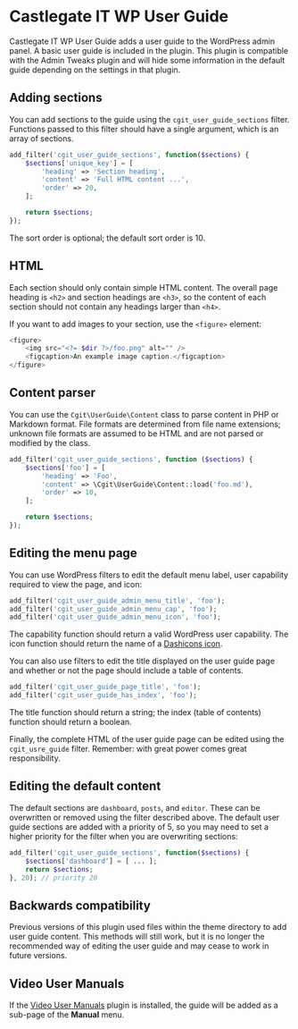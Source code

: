 # Castlegate IT WP User Guide #

Castlegate IT WP User Guide adds a user guide to the WordPress admin panel. A basic user guide is included in the plugin. This plugin is compatible with the Admin Tweaks plugin and will hide some information in the default guide depending on the settings in that plugin.

## Adding sections ##

You can add sections to the guide using the `cgit_user_guide_sections` filter. Functions passed to this filter should have a single argument, which is an array of sections.

~~~ php
add_filter('cgit_user_guide_sections', function($sections) {
    $sections['unique_key'] = [
        'heading' => 'Section heading',
        'content' => 'Full HTML content ...',
        'order' => 20,
    ];

    return $sections;
});
~~~

The sort order is optional; the default sort order is 10.

## HTML ##

Each section should only contain simple HTML content. The overall page heading is `<h2>` and section headings are `<h3>`, so the content of each section should not contain any headings larger than `<h4>`.

If you want to add images to your section, use the `<figure>` element:

~~~ php
<figure>
    <img src="<?= $dir ?>/foo.png" alt="" />
    <figcaption>An example image caption.</figcaption>
</figure>
~~~

## Content parser ##

You can use the `Cgit\UserGuide\Content` class to parse content in PHP or Markdown format. File formats are determined from file name extensions; unknown file formats are assumed to be HTML and are not parsed or modified by the class.

~~~ php
add_filter('cgit_user_guide_sections', function ($sections) {
    $sections['foo'] = [
        'heading' => 'Foo',
        'content' => \Cgit\UserGuide\Content::load('foo.md'),
        'order' => 10,
    ];

    return $sections;
});
~~~

## Editing the menu page ##

You can use WordPress filters to edit the default menu label, user capability required to view the page, and icon:

~~~ php
add_filter('cgit_user_guide_admin_menu_title', 'foo');
add_filter('cgit_user_guide_admin_menu_cap', 'foo');
add_filter('cgit_user_guide_admin_menu_icon', 'foo');
~~~

The capability function should return a valid WordPress user capability. The icon function should return the name of a [Dashicons icon](https://developer.wordpress.org/resource/dashicons/).

You can also use filters to edit the title displayed on the user guide page and whether or not the page should include a table of contents.

~~~ php
add_filter('cgit_user_guide_page_title', 'foo');
add_filter('cgit_user_guide_has_index', 'foo');
~~~

The title function should return a string; the index (table of contents) function should return a boolean.

Finally, the complete HTML of the user guide page can be edited using the `cgit_usre_guide` filter. Remember: with great power comes great responsibility.

## Editing the default content ##

The default sections are `dashboard`, `posts`, and `editor`. These can be overwritten or removed using the filter described above. The default user guide sections are added with a priority of 5, so you may need to set a higher priority for the filter when you are overwriting sections:

~~~ php
add_filter('cgit_user_guide_sections', function($sections) {
    $sections['dashboard'] = [ ... ];
    return $sections;
}, 20); // priority 20
~~~

## Backwards compatibility ##

Previous versions of this plugin used files within the theme directory to add user guide content. This methods will still work, but it is no longer the recommended way of editing the user guide and may cease to work in future versions.

## Video User Manuals ##

If the [Video User Manuals](https://www.videousermanuals.com/) plugin is installed, the guide will be added as a sub-page of the __Manual__ menu.
